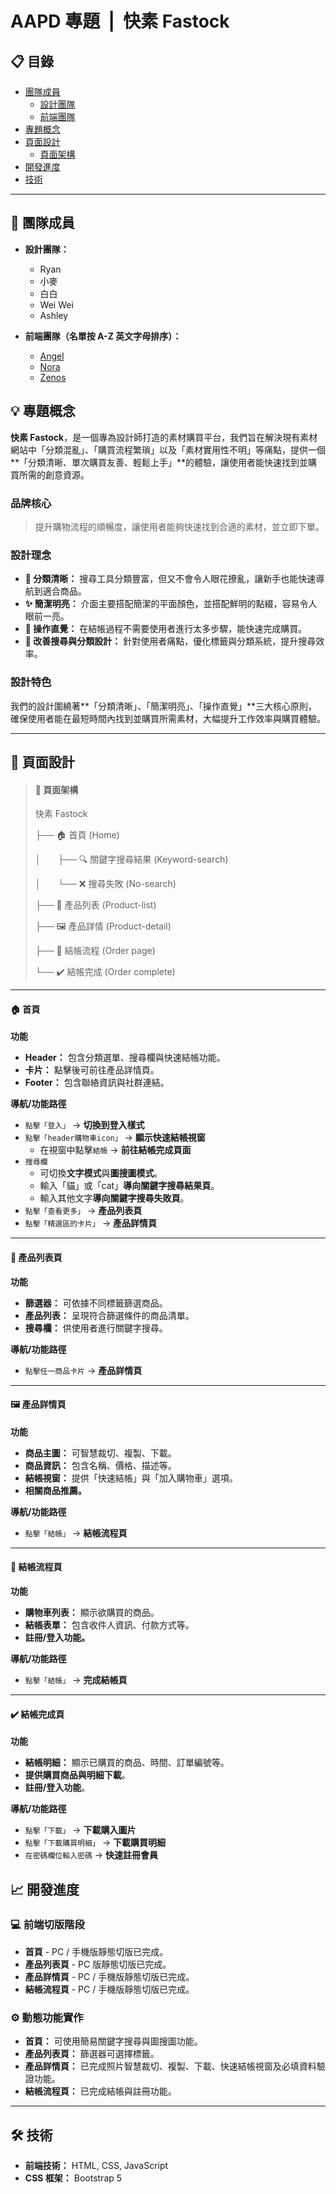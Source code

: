 # AAPD 專題&nbsp;&nbsp;|&nbsp;&nbsp;快素 Fastock

## 📋 目錄

- [團隊成員](#-團隊成員)
  - [設計團隊](#-設計團隊)
  - [前端團隊](#-前端團隊)
- [專題概念](#-專題概念)
- [頁面設計](#-頁面設計)
  - [頁面架構](#-頁面架構)
- [開發進度](#-開發進度)
- [技術](#-技術)

---

## 👥 團隊成員

- **設計團隊：**

  - Ryan
  - 小麥
  - 白白
  - Wei Wei
  - Ashley

- **前端團隊（名單按 A-Z 英文字母排序）：**
  - [Angel](https://github.com/chia-zz "Click to check")
  - [Nora](https://github.com/0811nora "Click to check")
  - [Zenos](https://github.com/NGNLzenos "Click to check")

## 💡 專題概念

**快素 Fastock**，是一個專為設計師打造的素材購買平台，我們旨在解決現有素材網站中「分類混亂」、「購買流程繁瑣」以及「素材實用性不明」等痛點，提供一個**「分類清晰、單次購買友善、輕鬆上手」**的體驗，讓使用者能快速找到並購買所需的創意資源。

### 品牌核心

> 提升購物流程的順暢度，讓使用者能夠快速找到合適的素材，並立即下單。

### 設計理念

- **🧩 分類清晰：** 搜尋工具分類豐富，但又不會令人眼花撩亂，讓新手也能快速導航到適合商品。
- **✨ 簡潔明亮：** 介面主要搭配簡潔的平面顏色，並搭配鮮明的點綴，容易令人眼前一亮。
- **🚀 操作直覺：** 在結帳過程不需要使用者進行太多步驟，能快速完成購買。
- **🎯 改善搜尋與分類設計：** 針對使用者痛點，優化標籤與分類系統，提升搜尋效率。

### 設計特色

我們的設計圍繞著**「分類清晰」、「簡潔明亮」、「操作直覺」**三大核心原則，確保使用者能在最短時間內找到並購買所需素材，大幅提升工作效率與購買體驗。

---

## 🎨 頁面設計

> #### 📄 頁面架構
>
> 快素 Fastock
>
> ├── 🏠 首頁 (Home)
>
> │&nbsp;&nbsp;&nbsp;&nbsp;&nbsp;&nbsp;&nbsp;├── 🔍 關鍵字搜尋結果 (Keyword-search)
>
> │&nbsp;&nbsp;&nbsp;&nbsp;&nbsp;&nbsp;&nbsp;└── ❌ 搜尋失敗 (No-search)
>
> ├── 📂 產品列表 (Product-list)
>
> ├── 🖼️ 產品詳情 (Product-detail)
>
> ├── 🛒 結帳流程 (Order page)
>
> └── ✔️ 結帳完成 (Order complete)

---

#### 🏠 首頁

**功能**

- **Header：** 包含分類選單、搜尋欄與快速結帳功能。
- **卡片：** 點擊後可前往產品詳情頁。
- **Footer：** 包含聯絡資訊與社群連結。

**導航/功能路徑**

- `點擊「登入」` → **切換到登入樣式**
- `點擊「header購物車icon」` → **顯示快速結帳視窗**
  - 在視窗中點擊`結帳` → **前往結帳完成頁面**
- `搜尋欄`
  - 可切換**文字模式**與**圖搜圖模式**。
  - 輸入「貓」或「cat」**導向關鍵字搜尋結果頁**。
  - 輸入其他文字**導向關鍵字搜尋失敗頁**。
- `點擊「查看更多」` → **產品列表頁**
- `點擊「精選區的卡片」` → **產品詳情頁**

---

#### 📂 產品列表頁

**功能**

- **篩選器：** 可依據不同標籤篩選商品。
- **產品列表：** 呈現符合篩選條件的商品清單。
- **搜尋欄：** 供使用者進行關鍵字搜尋。

**導航/功能路徑**

- `點擊任一商品卡片` → **產品詳情頁**

---

#### 🖼️ 產品詳情頁

**功能**

- **商品主圖：** 可智慧裁切、複製、下載。
- **商品資訊：** 包含名稱、價格、描述等。
- **結帳視窗：** 提供「快速結帳」與「加入購物車」選項。
- **相關商品推薦。**

**導航/功能路徑**

- `點擊「結帳」` → **結帳流程頁**

---

#### 🛒 結帳流程頁

**功能**

- **購物車列表：** 顯示欲購買的商品。
- **結帳表單：** 包含收件人資訊、付款方式等。
- **註冊/登入功能。**

**導航/功能路徑**

- `點擊「結帳」` → **完成結帳頁**

---

#### ✔️ 結帳完成頁

**功能**

- **結帳明細：** 顯示已購買的商品、時間、訂單編號等。
- **提供購買商品與明細下載**。
- **註冊/登入功能**。

**導航/功能路徑**

- `點擊「下載」` → **下載購入圖片**
- `點擊「下載購買明細」` → **下載購買明細**
- `在密碼欄位輸入密碼` → **快速註冊會員**

## 📈 開發進度

### 💻 前端切版階段

- **首頁** - PC / 手機版靜態切版已完成。
- **產品列表頁** - PC 版靜態切版已完成。
- **產品詳情頁** - PC / 手機版靜態切版已完成。
- **結帳流程頁** - PC / 手機版靜態切版已完成。

### ⚙️ 動態功能實作

- **首頁：** 可使用簡易關鍵字搜尋與圖搜圖功能。
- **產品列表頁：** 篩選器可選擇標籤。
- **產品詳情頁：** 已完成照片智慧裁切、複製、下載、快速結帳視窗及必填資料驗證功能。
- **結帳流程頁：** 已完成結帳與註冊功能。

---

## 🛠️ 技術

- **前端技術：** HTML, CSS, JavaScript
- **CSS 框架：** Bootstrap 5
